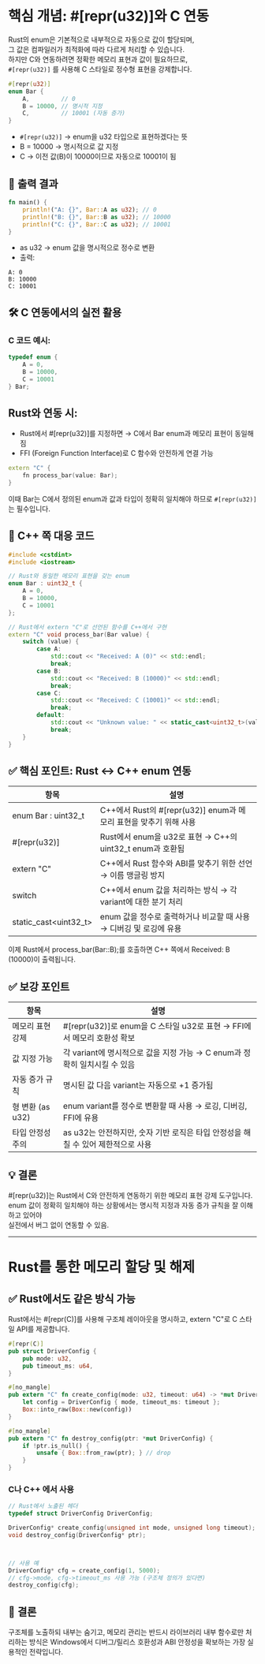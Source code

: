 # 핵심 개념: #[repr(u32)]와 C 연동
Rust의 enum은 기본적으로 내부적으로 자동으로 값이 할당되며,  
그 값은 컴파일러가 최적화에 따라 다르게 처리할 수 있습니다.  
하지만 C와 연동하려면 정확한 메모리 표현과 값이 필요하므로,  
`#[repr(u32)]` 를 사용해 C 스타일로 정수형 표현을 강제합니다. 
 
```rust
#[repr(u32)]
enum Bar {
    A,         // 0
    B = 10000, // 명시적 지정
    C,         // 10001 (자동 증가)
}
```

- `#[repr(u32)]` → enum을 u32 타입으로 표현하겠다는 뜻
- B = 10000 → 명시적으로 값 지정
- C → 이전 값(B)이 10000이므로 자동으로 10001이 됨

## 🔧 출력 결과
```rust
fn main() {
    println!("A: {}", Bar::A as u32); // 0
    println!("B: {}", Bar::B as u32); // 10000
    println!("C: {}", Bar::C as u32); // 10001
}
```

- as u32 → enum 값을 명시적으로 정수로 변환
- 출력:
```
A: 0
B: 10000
C: 10001
```


## 🛠️ C 연동에서의 실전 활용
### C 코드 예시:
```cpp
typedef enum {
    A = 0,
    B = 10000,
    C = 10001
} Bar;
```

## Rust와 연동 시:
- Rust에서 #[repr(u32)]를 지정하면
→ C에서 Bar enum과 메모리 표현이 동일해짐
- FFI (Foreign Function Interface)로 C 함수와 안전하게 연결 가능

```cpp
extern "C" {
    fn process_bar(value: Bar);
}
```

이때 Bar는 C에서 정의된 enum과 값과 타입이 정확히 일치해야 하므로
`#[repr(u32)]` 는 필수입니다.


## 🧩 C++ 쪽 대응 코드
```cpp
#include <cstdint>
#include <iostream>

// Rust와 동일한 메모리 표현을 갖는 enum
enum Bar : uint32_t {
    A = 0,
    B = 10000,
    C = 10001
};

// Rust에서 extern "C"로 선언된 함수를 C++에서 구현
extern "C" void process_bar(Bar value) {
    switch (value) {
        case A:
            std::cout << "Received: A (0)" << std::endl;
            break;
        case B:
            std::cout << "Received: B (10000)" << std::endl;
            break;
        case C:
            std::cout << "Received: C (10001)" << std::endl;
            break;
        default:
            std::cout << "Unknown value: " << static_cast<uint32_t>(value) << std::endl;
            break;
    }
}
```

## ✅ 핵심 포인트: Rust ↔ C++ enum 연동
| 항목                  | 설명                                                                 |
|-----------------------|----------------------------------------------------------------------|
| enum Bar : uint32_t   | C++에서 Rust의 #[repr(u32)] enum과 메모리 표현을 맞추기 위해 사용         |
| #[repr(u32)]          | Rust에서 enum을 u32로 표현 → C++의 uint32_t enum과 호환됨               |
| extern "C"            | C++에서 Rust 함수와 ABI를 맞추기 위한 선언 → 이름 맹글링 방지             |
| switch                | C++에서 enum 값을 처리하는 방식 → 각 variant에 대한 분기 처리             |
| static_cast<uint32_t> | enum 값을 정수로 출력하거나 비교할 때 사용 → 디버깅 및 로깅에 유용         |

이제 Rust에서 process_bar(Bar::B);를 호출하면 C++ 쪽에서 Received: B (10000)이 출력됩니다.


## ✅ 보강 포인트
| 항목                  | 설명                                                                 |
|-----------------------|----------------------------------------------------------------------|
| 메모리 표현 강제       | #[repr(u32)]로 enum을 C 스타일 u32로 표현 → FFI에서 메모리 호환성 확보     |
| 값 지정 가능           | 각 variant에 명시적으로 값을 지정 가능 → C enum과 정확히 일치시킬 수 있음 |
| 자동 증가 규칙         | 명시된 값 다음 variant는 자동으로 +1 증가됨                           |
| 형 변환 (as u32)       | enum variant를 정수로 변환할 때 사용 → 로깅, 디버깅, FFI에 유용             |
| 타입 안정성 주의       | as u32는 안전하지만, 숫자 기반 로직은 타입 안정성을 해칠 수 있어 제한적으로 사용 |


## 💡 결론
#[repr(u32)]는 Rust에서 C와 안전하게 연동하기 위한 메모리 표현 강제 도구입니다.  
enum 값이 정확히 일치해야 하는 상황에서는 명시적 지정과 자동 증가 규칙을 잘 이해하고 있어야  
실전에서 버그 없이 연동할 수 있음.

---

# Rust를 통한 메모리 할당 및 해제

## ✅ Rust에서도 같은 방식 가능
Rust에서는 #[repr(C)]를 사용해 구조체 레이아웃을 명시하고, extern "C"로 C 스타일 API를 제공합니다.
```rust
#[repr(C)]
pub struct DriverConfig {
    pub mode: u32,
    pub timeout_ms: u64,
}

#[no_mangle]
pub extern "C" fn create_config(mode: u32, timeout: u64) -> *mut DriverConfig {
    let config = DriverConfig { mode, timeout_ms: timeout };
    Box::into_raw(Box::new(config))
}

#[no_mangle]
pub extern "C" fn destroy_config(ptr: *mut DriverConfig) {
    if !ptr.is_null() {
        unsafe { Box::from_raw(ptr); } // drop
    }
}
```

###  C나 C++ 에서 사용
```cpp
// Rust에서 노출된 헤더
typedef struct DriverConfig DriverConfig;

DriverConfig* create_config(unsigned int mode, unsigned long timeout);
void destroy_config(DriverConfig* ptr);



// 사용 예
DriverConfig* cfg = create_config(1, 5000);
// cfg->mode, cfg->timeout_ms 사용 가능 (구조체 정의가 있다면)
destroy_config(cfg);

```

## 💬 결론
구조체를 노출하되 내부는 숨기고, 메모리 관리는 반드시 라이브러리 내부 함수로만 처리하는 방식은
Windows에서 디버그/릴리스 호환성과 ABI 안정성을 확보하는 가장 실용적인 전략입니다.








